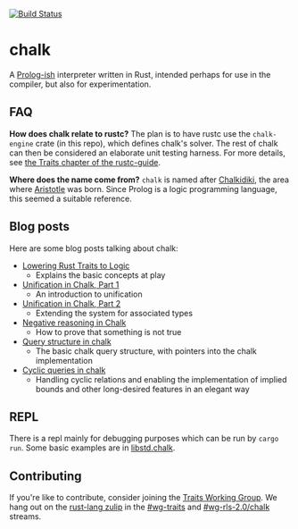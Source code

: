 [![Build Status](https://github.com/rust-lang/chalk/workflows/CI/badge.svg)](https://github.com/rust-lang/chalk/actions?workflow=CI)

# chalk

A [Prolog-ish][Prolog] interpreter written in Rust, intended perhaps for use in
the compiler, but also for experimentation.

## FAQ

**How does chalk relate to rustc?** The plan is to have rustc use the `chalk-engine` crate (in this repo), which defines chalk's solver. The rest of chalk can then be considered an elaborate unit testing harness. For more details, see [the Traits chapter of the rustc-guide](https://rust-lang.github.io/rustc-guide/traits/index.html).

**Where does the name come from?** `chalk` is named after [Chalkidiki], the area where [Aristotle] was
born. Since Prolog is a logic programming language, this seemed a
suitable reference.

[Prolog]: https://en.wikipedia.org/wiki/Prolog
[Chalkidiki]: https://en.wikipedia.org/wiki/Chalkidiki
[Aristotle]: https://en.wikipedia.org/wiki/Aristotle

## Blog posts
[blog-posts]: #blog-posts
Here are some blog posts talking about chalk:

- [Lowering Rust Traits to Logic](http://smallcultfollowing.com/babysteps/blog/2017/01/26/lowering-rust-traits-to-logic/)
    - Explains the basic concepts at play
- [Unification in Chalk, Part 1](http://smallcultfollowing.com/babysteps/blog/2017/03/25/unification-in-chalk-part-1/)
    - An introduction to unification
- [Unification in Chalk, Part 2](http://smallcultfollowing.com/babysteps/blog/2017/04/23/unification-in-chalk-part-2/)
    - Extending the system for associated types
- [Negative reasoning in Chalk](http://aturon.github.io/blog/2017/04/24/negative-chalk/)
    - How to prove that something is not true
- [Query structure in chalk](http://smallcultfollowing.com/babysteps/blog/2017/05/25/query-structure-in-chalk/)
    - The basic chalk query structure, with pointers into the chalk implementation
- [Cyclic queries in chalk](http://smallcultfollowing.com/babysteps/blog/2017/09/12/tabling-handling-cyclic-queries-in-chalk/)
    - Handling cyclic relations and enabling the implementation of implied bounds and other long-desired features in an elegant way

## REPL

There is a repl mainly for debugging purposes which can be run by `cargo run`. Some basic examples are in [libstd.chalk](libstd.chalk).

## Contributing

If you're like to contribute, consider joining the [Traits Working Group](https://rust-lang.github.io/compiler-team/working-groups/traits/). We hang out on the [rust-lang zulip](https://rust-lang.zulipchat.com) in the [#wg-traits](https://rust-lang.zulipchat.com/#narrow/stream/144729-wg-traits) and [#wg-rls-2.0/chalk](https://rust-lang.zulipchat.com/#narrow/stream/191167-t-compiler.2Fwg-rls-2.2E0.2Fchalk) streams.

